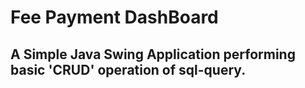 # Fee Payment DashBoard
## A Simple Java Swing Application performing basic 'CRUD' operation of sql-query.
